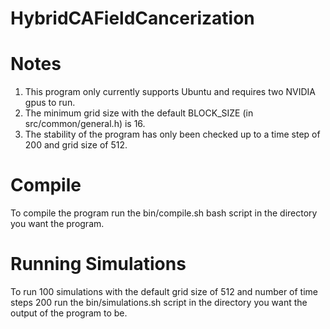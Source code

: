 # HybridCAFieldCancerization

# Notes
1. This program only currently supports Ubuntu and requires two NVIDIA gpus to run.
2. The minimum grid size with the default BLOCK_SIZE (in src/common/general.h) is 16.
3. The stability of the program has only been checked up to a time step of 200 and grid size of 512.

# Compile
To compile the program run the bin/compile.sh bash script in the directory you want the program.

# Running Simulations
To run 100 simulations with the default grid size of 512 and number of time steps 200 run the bin/simulations.sh script
in the directory you want the output of the program to be.
